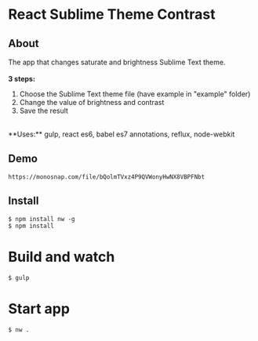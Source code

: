 # React Sublime Theme Contrast

## About
The app that changes saturate and brightness Sublime Text theme.<br />
<br />
**3 steps: <br />**
1) Choose the Sublime Text theme file (have example in "example" folder)<br />
2) Change the value of brightness and contrast<br />
3) Save the result<br />
<br />
**Uses:**
gulp, react es6, babel es7 annotations, reflux, node-webkit

## Demo
```
https://monosnap.com/file/bQolmTVxz4P9QVWonyHwNX8VBPFNbt
```


## Install
```
$ npm install nw -g
$ npm install
```

# Build and watch
```
$ gulp
```

# Start app
```
$ nw .
```


